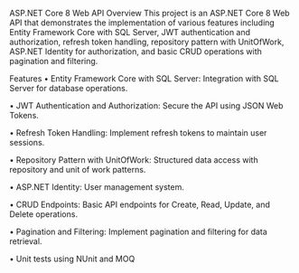 ASP.NET Core 8 Web API
Overview
This project is an ASP.NET Core 8 Web API that demonstrates the implementation of various features including Entity Framework Core with SQL Server, JWT authentication and authorization, refresh token handling, repository pattern with UnitOfWork, ASP.NET Identity for authorization, and basic CRUD operations with pagination and filtering.

Features
•  Entity Framework Core with SQL Server: Integration with SQL Server for database operations.

•  JWT Authentication and Authorization: Secure the API using JSON Web Tokens.

•  Refresh Token Handling: Implement refresh tokens to maintain user sessions.

•  Repository Pattern with UnitOfWork: Structured data access with repository and unit of work patterns.

•  ASP.NET Identity: User management system.

•  CRUD Endpoints: Basic API endpoints for Create, Read, Update, and Delete operations.

•  Pagination and Filtering: Implement pagination and filtering for data retrieval.

•  Unit tests using NUnit and MOQ

